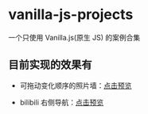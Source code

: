 # vanilla-js-projects

一个只使用 Vanilla.js(原生 JS) 的案例合集

## 目前实现的效果有

- 可拖动变化顺序的照片墙：[点击预览](https://ezclap-x.github.io/vanilla-js-projects/01.%E7%85%A7%E7%89%87%E5%A2%99/)

- bilibili 右侧导航：[点击预览](https://ezclap-x.github.io/vanilla-js-projects/02.bilibili%E5%8F%B3%E4%BE%A7%E5%8F%AF%E6%8B%96%E6%8B%BD%E5%AF%BC%E8%88%AA/)

